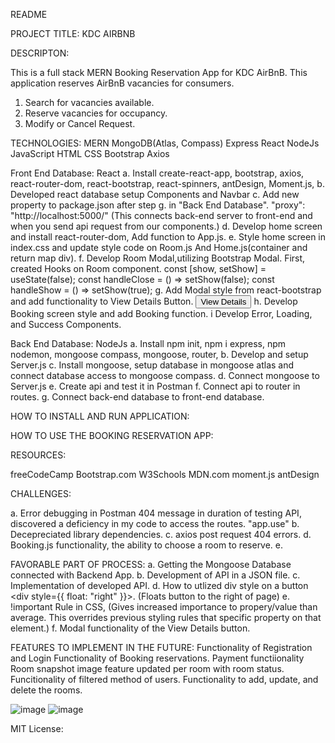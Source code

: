 README

PROJECT TITLE:  KDC AIRBNB

DESCRIPTON:

This is a full stack MERN Booking Reservation App for KDC AirBnB. This application reserves AirBnB vacancies for consumers.
1. Search for vacancies available.
2. Reserve vacancies for occupancy.
3. Modify or Cancel Request.


TECHNOLOGIES:
MERN
MongoDB(Atlas, Compass)
Express
React
NodeJs
JavaScript
HTML
CSS
Bootstrap
Axios 

Front End Database: React
a. 	Install create-react-app, bootstrap, axios, react-router-dom, react-bootstrap, react-spinners, antDesign, Moment.js, 
b.	Developed react database setup Components and Navbar
c.	Add new property to package.json after step g. in "Back End Database".
	"proxy": "http://localhost:5000/" 
(This connects back-end server to front-end and when you send api request from our components.)
d. 	Develop home screen and install react-router-dom, Add function to App.js.
e. 	Style home screen in index.css and update style code on Room.js And Home.js(container and return map div).
f.	Develop Room Modal,utilizing Bootstrap Modal. First, created Hooks on Room component.
     		const [show, setShow] = useState(false);
    		const handleClose = () => setShow(false);
    		const handleShow = () => setShow(true);
g. Add Modal style from react-bootstrap and add functionality to View Details Button.
	<button className="btn btn-primary" onClick={handleShow}>View Details</button>
h.	Develop Booking screen style and add Booking function.
i	Develop Error, Loading, and Success Components.
		

Back End Database: NodeJs
a.	Install npm init, npm i express, npm nodemon, mongoose compass, mongoose, router, 
b. 	Develop and setup Server.js
c. 	Install mongoose, setup database in mongoose atlas and connect database access to mongoose compass.
d. 	Connect mongoose to Server.js
e.	Create api and test it in Postman
f.	Connect api to router in routes.
g.	Connect back-end database to front-end database.



HOW TO INSTALL AND RUN APPLICATION:


HOW TO USE THE BOOKING RESERVATION APP:


RESOURCES:

freeCodeCamp
Bootstrap.com
W3Schools
MDN.com
moment.js
antDesign






CHALLENGES:

a. Error debugging in Postman 404 message in duration of testing API, discovered a deficiency in my code to access the routes. "app.use"
b. Decepreciated library dependencies.
c. axios post request 404 errors.
d. Booking.js functionality, the ability to choose a room to reserve.
e. 

FAVORABLE PART OF PROCESS:
a. Getting the Mongoose Database connected with Backend App.
b. Development of API in a JSON file.
c. Implementation of developed API.
d. How to utlized div style on a button <div style={{ float: "right" }}>. (Floats button to the right of page)
e. !important Rule in CSS, (Gives increased importance to propery/value than average. This overrides previous styling rules that specific property on that element.)
f. Modal functionality of the View Details button.


FEATURES TO IMPLEMENT IN THE FUTURE: 
Functionality of Registration and Login
Functionality of Booking reservations.
Payment functiionality
Room snapshot image feature updated per room with room status.
Funcitionality of filtered method of users.
Functionality to add, update, and delete the rooms.

![image](https://user-images.githubusercontent.com/110206975/202363547-a468294e-79b8-4e94-bfd8-2000614be5ef.png)
![image](https://user-images.githubusercontent.com/110206975/202363627-9e83ab41-5f34-4873-924e-a3523d028c52.png)




MIT License:
